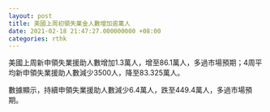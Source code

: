 ```yaml
---
layout: post
title: 美國上周初領失業金人數增加逾萬人
date: 2021-02-18 21:47:27.000000000 +08:00
categories: rthk
---
```


美國上周新申領失業援助人數增加1.3萬人，增至86.1萬人，多過市場預期；4周平均新申領失業援助人數減少3500人，降至83.325萬人。

數據顯示，持續申領失業援助人數減少6.4萬人，跌至449.4萬人，多過市場預期。
